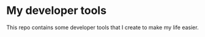 # My developer tools

This repo contains some developer tools that I create to make my life easier.
